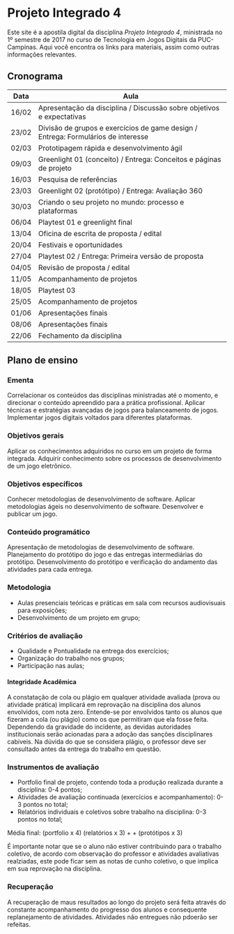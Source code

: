 # Projeto Integrado 4

Este site é a apostila digital da disciplina *Projeto Integrado 4*, ministrada no 1º semestre de 2017 no curso de Tecnologia em Jogos Digitais da PUC-Campinas. Aqui você encontra os links para materiais, assim como outras informações relevantes.

## Cronograma

| Data  | Aula | 
|-------|-----------------------------------------------------------------------------------| 
| 16/02 | Apresentação da disciplina / Discussão sobre objetivos e expectativas | 
| 23/02 | Divisão de grupos e exercícios de game design / Entrega: Formulários de interesse | 
| 02/03 | Prototipagem rápida e desenvolvimento ágil | 
| 09/03 | Greenlight 01 (conceito) / Entrega: Conceitos e páginas de projeto | 
| 16/03 | Pesquisa de referências | 
| 23/03 | Greenlight 02 (protótipo) / Entrega: Avaliação 360 | 
| 30/03 | Criando o seu projeto no mundo: processo e plataformas | 
| 06/04 | Playtest 01 e greenlight final | 
| 13/04 | Oficina de escrita de proposta / edital | 
| 20/04 | Festivais e oportunidades | 
| 27/04 | Playtest 02 / Entrega: Primeira versão de proposta | 
| 04/05 | Revisão de proposta / edital | 
| 11/05 | Acompanhamento de projetos | 
| 18/05 | Playtest 03 | 
| 25/05 | Acompanhamento de projetos | 
| 01/06 | Apresentações finais | 
| 08/06 | Apresentações finais | 
| 22/06 | Fechamento da disciplina | 

## Plano de ensino

### Ementa

Correlacionar os conteúdos das disciplinas ministradas até o momento, e direcionar o conteúdo apreendido para a prática profissional. Aplicar técnicas e estratégias avançadas de jogos para balanceamento de jogos. Implementar jogos digitais voltados para diferentes plataformas.

### Objetivos gerais

Aplicar os conhecimentos adquiridos no curso em um projeto de forma integrada. Adquirir conhecimento sobre os processos de desenvolvimento de um jogo eletrônico.

### Objetivos específicos

Conhecer metodologias de desenvolvimento de software. Aplicar metodologias ágeis no desenvolvimento de software. Desenvolver e publicar um jogo.

### Conteúdo programático

Apresentação de metodologias de desenvolvimento de software. Planejamento do protótipo do jogo e das entregas intermediárias do protótipo. Desenvolvimento do protótipo e verificação do andamento das atividades para cada entrega.

### Metodologia

- Aulas presenciais teóricas e práticas em sala com recursos audiovisuais para exposições;
- Desenvolvimento de um projeto em grupo;

### Critérios de avaliação

- Qualidade e Pontualidade na entrega dos exercícios;
- Organização do trabalho nos grupos;
- Participação nas aulas;

#### Integridade Acadêmica

A constatação de cola ou plágio em qualquer atividade avaliada (prova ou atividade prática) implicará em reprovação na disciplina dos alunos envolvidos, com nota zero. Entende-se por envolvidos tanto os alunos que fizeram a cola (ou plágio) como os que permitiram que ela fosse feita. Dependendo da gravidade do incidente, as devidas autoridades institucionais serão acionadas para a adoção das sanções disciplinares cabíveis. Na dúvida do que se considera plágio, o professor deve ser consultado antes da entrega do trabalho em questão.

### Instrumentos de avaliação

- Portfolio final de projeto, contendo toda a produção realizada durante a disciplina: 0-4 pontos;
- Atividades de avaliação continuada (exercícios e acompanhamento): 0-3 pontos no total;
- Relatórios individuais e coletivos sobre trabalho na disciplina: 0-3 pontos no total;

Média final: (portfolio x 4) (relatórios x 3) + + (protótipos x 3)

É importante notar que se o aluno não estiver contribuindo para o trabalho coletivo, de acordo com observação do professor e atividades avaliativas realziadas, este pode ficar sem as notas de cunho coletivo, o que implica em sua reprovação na disciplina.

### Recuperação

A recuperação de maus resultados ao longo do projeto será feita através do constante acompanhamento do progresso dos alunos e consequente replanejamento de atividades. Atividades não entregues não pdoerão ser refeitas.

